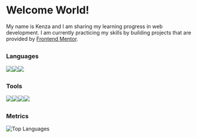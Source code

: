 # Welcome World!
My name is Kenza and I am sharing my learning progress in web development. I am currently practicing my skills by building projects that are provided by <a href="https://www.frontendmentor.io/profile/kxnzx" target="_blank">Frontend Mentor</a>.

##
### Languages
<img src="https://img.icons8.com/color/96/000000/html-5--v1.png"/><img src="https://img.icons8.com/color/96/000000/css3.png"/><img src="https://img.icons8.com/color/96/000000/javascript--v1.png"/><br>
##
### Tools
<img src="https://img.icons8.com/color/96/000000/visual-studio-code-2019.png"/><img src="https://img.icons8.com/color/96/000000/sass.png"/><img src="https://img.icons8.com/nolan/96/github.png"/><img src="https://img.icons8.com/nolan/96/git.png"/> 
##
### Metrics
![Top Languages](https://github-readme-stats.vercel.app/api/top-langs/?username=KXNZX&show_icons=true&theme=radical)







 




 

<!--
**kxnzx/kxnzx** is a ✨ _special_ ✨ repository because its `README.md` (this file) appears on your GitHub profile.

Here are some ideas to get you started:

- 🔭 I’m currently working on ...
- 🌱 I’m currently learning ...
- 👯 I’m looking to collaborate on ...
- 🤔 I’m looking for help with ...
- 💬 Ask me about ...
- 📫 How to reach me: ...
- 😄 Pronouns: ...
- ⚡ Fun fact: ...
-->
